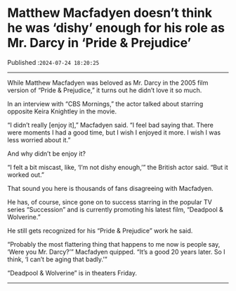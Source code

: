 # Matthew Macfadyen doesn’t think he was ‘dishy’ enough for his role as Mr. Darcy in ‘Pride & Prejudice’

Published :`2024-07-24 18:20:25`

---

While Matthew Macfadyen was beloved as Mr. Darcy in the 2005 film version of “Pride & Prejudice,” it turns out he didn’t love it so much.

In an interview with “CBS Mornings,” the actor talked about starring opposite Keira Knightley in the movie.

“I didn’t really [enjoy it],” Macfadyen said. “I feel bad saying that. There were moments I had a good time, but I wish I enjoyed it more. I wish I was less worried about it.”

And why didn’t be enjoy it?

“I felt a bit miscast, like, ‘I’m not dishy enough,’” the British actor said. “But it worked out.”

That sound you here is thousands of fans disagreeing with Macfadyen.

He has, of course, since gone on to success starring in the popular TV series “Succession” and is currently promoting his latest film, “Deadpool & Wolverine.”

He still gets recognized for his “Pride & Prejudice” work he said.

“Probably the most flattering thing that happens to me now is people say, ‘Were you Mr. Darcy?’” Macfadyen quipped. “It’s a good 20 years later. So I think, ‘I can’t be aging that badly.’”

“Deadpool & Wolverine” is in theaters Friday.

---

